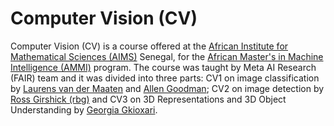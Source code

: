 # Computer Vision (CV)

Computer Vision (CV) is a course offered at the [African Institute for Mathematical Sciences (AIMS)](https://aims-senegal.org/) Senegal, for the [African Master's in Machine Intelligence (AMMI)](https://aimsammi.org/) program. The course was taught by Meta AI Research (FAIR) team and it was divided into three parts:
CV1 on  image classification  by [Laurens van der Maaten](https://lvdmaaten.github.io/) and [Allen Goodman](https://www.linkedin.com/in/allen-goodman/); CV2 on image detection by [Ross Girshick (rbg)](https://research.facebook.com/people/girshick-ross/) and CV3 on 3D Representations and 3D Object Understanding by [Georgia Gkioxari](https://gkioxari.github.io/).



